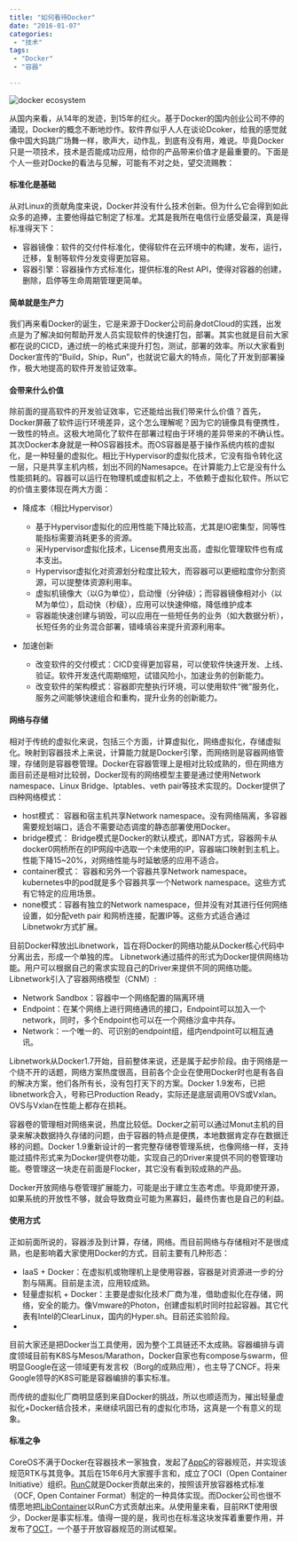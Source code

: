 ```yaml
---
title: "如何看待Docker"
date: "2016-01-07"
categories:
 - "技术"
tags:
 - "Docker"
 - "容器"

---
```


![docker ecosystem](http://www.lanlingzi.cn/static/images/docker/docker_ecosystem.jpg)

从国内来看，从14年的发迹，到15年的红火。基于Docker的国内创业公司不停的涌现，Docker的概念不断地炒作。软件界似乎人人在谈论Dcoker，给我的感觉就像中国大妈跳广场舞一样，歌声大，动作乱，到底有没有用，难说。毕竟Docker只是一项技术，技术是否能成功应用，给你的产品带来价值才是最重要的。下面是个人一些对Docke的看法与见解，可能有不对之处，望交流赐教：


#### 标准化是基础

从对Linux的贡献角度来说，Docker并没有什么技术创新。但为什么它会得到如此众多的追捧，主要他得益它制定了标准。尤其是我所在电信行业感受最深，真是得标准得天下：

  * 容器镜像：软件的交付件标准化，使得软件在云环境中的构建，发布，运行，迁移，复制等软件分发变得更加容易。
  * 容器引擎：容器操作方式标准化，提供标准的Rest API，使得对容器的创建，删除，启停等生命周期管理更简单。

#### 简单就是生产力

我们再来看Docker的诞生，它是来源于Docker公司前身dotCloud的实践，出发点是为了解决如何帮助开发人员实现软件的快速打包，部署。其实也就是目前大家都在说的CICD，通过统一的格式来提升打包，测试，部署的效率。所以大家看到Docker宣传的“Build，Ship，Run”，也就说它最大的特点，简化了开发到部署操作，极大地提高的软件开发验证效率。


#### 会带来什么价值

除前面的提高软件的开发验证效率，它还能给出我们带来什么价值？首先，Docker屏蔽了软件运行环境差异，这个怎么理解呢？因为它的镜像具有便携性，一致性的特点。这极大地简化了软件在部署过程由于环境的差异带来的不确认性。其次Docker本身就是一种OS容器技术。而OS容器是基于操作系统内核的虚拟化，是一种轻量的虚拟化。相比于Hypervisor的虚拟化技术，它没有指令转化这一层，只是共享主机内核，划出不同的Namesapce。在计算能力上它是没有什么性能损耗的。容器可以运行在物理机或虚拟机之上，不依赖于虚拟化软件。所以它的价值主要体现在两大方面：

  * 降成本（相比Hypervisor）
    - 基于Hypervisor虚拟化的应用性能下降比较高，尤其是IO密集型，同等性能指标需要消耗更多的资源。    
    - 采Hypervisor虚拟化技术，License费用支出高，虚拟化管理软件也有成本支出。
    - Hypervisor虚拟化对资源划分粒度比较大，而容器可以更细粒度你分割资源，可以提整体资源利用率。
    - 虚拟机镜像大（以G为单位），启动慢（分钟级）；而容器镜像相对小（以M为单位），启动快（秒级），应用可以快速伸缩，降低维护成本
    - 容器能快速创建与销毁，可以应用在一些短任务的业务（如大数据分析），长短任务的业务混合部署，错峰填谷来提升资源利用率。

  * 加速创新
    - 改变软件的交付模式：CICD变得更加容易，可以使软件快速开发、上线、验证。软件开发迭代周期缩短，试错风险小，加速业务的创新能力。
    - 改变软件的架构模式：容器即完整执行环境，可以使用软件“微”服务化，服务之间能够快速组合和重构，提升业务的创新能力。

#### 网络与存储

相对于传统的虚拟化来说，包括三个方面，计算虚拟化，网络虚拟化，存储虚拟化。映射到容器技术上来说，计算能力就是Docker引擎，而网络则是容器网络管理，存储则是容器卷管理。Docker在容器管理上是相对比较成熟的，但在网络方面目前还是相对比较弱，Docker现有的网络模型主要是通过使用Network namespace、Linux Bridge、Iptables、veth pair等技术实现的。Docker提供了四种网络模式：

  * host模式： 容器和宿主机共享Network namespace。没有网络隔离，多容器需要规划端口，适合不需要动态调度的静态部署使用Docker。
  * bridge模式： Bridge模式是Docker的默认模式，即NAT方式，容器网卡从docker0网桥所在的IP网段中选取一个未使用的IP，容器端口映射到主机上。性能下降15~20%，对网络性能与时延敏感的应用不适合。
  * container模式： 容器和另外一个容器共享Network namespace。kubernetes中的pod就是多个容器共享一个Network namespace。这些方式有它特定的应用场景。
  * none模式：容器有独立的Network namespace，但并没有对其进行任何网络设置，如分配veth pair 和网桥连接，配置IP等。这些方式适合通过Libnetwokr方式扩展。

目前Docker释放出Libnetwork，旨在将Docker的网络功能从Docker核心代码中分离出去，形成一个单独的库。 Libnetwork通过插件的形式为Docker提供网络功能。用户可以根据自己的需求实现自己的Driver来提供不同的网络功能。
Libnetwork引入了容器网络模型（CNM）:

  * Network Sandbox：容器中一个网络配置的隔离环境
  * Endpoint：在某个网络上进行网络通讯的接口，Endpoint可以加入一个network，同时，多个Endpoint也可以在一个网络沙盒中共存。
  * Network：一个唯一的、可识别的endpoint组，组内endpoint可以相互通讯。

Libnetwork从Docker1.7开始，目前整体来说，还是属于起步阶段。由于网络是一个绕不开的话题，网络方案热度很高，目前各个企业在使用Docker时也是有各自的解决方案，他们各所有长，没有包打天下的方案。Docker 1.9发布，已把libnetwork合入，号称已Production Ready，实际还是底层调用OVS或Vxlan。OVS与Vxlan在性能上都存在损耗。

容器卷的管理相对网络来说，热度比较低。Docker之前可以通过Monut主机的目录来解决数据持久存储的问题，由于容器的特点是便携，本地数据肯定存在数据迁移的问题。Docker 1.9重新设计的一套完整存储卷管理系统，也像网络一样，支持能过插件形式来为Docker提供卷功能，实现自己的Driver来提供不同的卷管理功能。卷管理这一块走在前面是Flocker，其它没有看到较成熟的产品。

Docker开放网络与卷管理扩展能力，可能是出于建立生态考虑。毕竟即使开源，如果系统的开放性不够，就会导致商业可能为黑寡妇，最终伤害也是自己的利益。

#### 使用方式

正如前面所说的，容器涉及到计算，存储，网络。而目前网络与存储相对不是很成熟，也是影响着大家使用Docker的方式，目前主要有几种形态：

  * IaaS + Docker：在虚拟机或物理机上是使用容器，容器是对资源进一步的分割与隔离。目前是主流，应用较成熟。
  * 轻量虚拟机 + Docker：主要是虚拟化技术厂商为准，借助虚拟化在存储，网络，安全的能力。像Vmware的Photon，创建虚拟机时同时拉起容器。其它代表有Intel的ClearLinux，国内的Hyper.sh。目前还实验阶段。
  *

目前大家还是把Docker当工具使用，因为整个工具链还不太成熟。容器编排与调度领域目前有K8S与Mesos/Marathon，Docker自家也有compose与swarm，但明显Google在这一领域更有发言权（Borg的成熟应用），也主导了CNCF。将来Google领导的K8S可能是容器编排的事实标准。

而传统的虚拟化厂商明显感到来自Docker的挑战，所以也顺适而为，摧出轻量虚拟化+Docker结合技术，来继续巩固已有的虚拟化市场，这真是一个有意义的现象。

#### 标准之争

CoreOS不满于Docker在容器技术一家独食，发起了[AppC](https://github.com/appc/spec)的容器规范，并实现该规范RTK与其竞争。其后在15年6月大家握手言和，成立了OCI（Open Container Initiative）组织。[RunC](https://github.com/opencontainers/runc)就是Docker贡献出来的，按照该开放容器格式标准（OCF, Open Container Format）制定的一种具体实现。而Docker公司也很不情愿地把[LibContainer](https://github.com/docker/libcontainer)以RunC方式贡献出来。从使用量来看，目前RKT使用很少，Docker是事实标准。值得一提的是，我司也在标准这块发挥着重要作用，并发布了[OCT](https://github.com/huawei-openlab/oct)，一个基于开放容器规范的测试框架。
